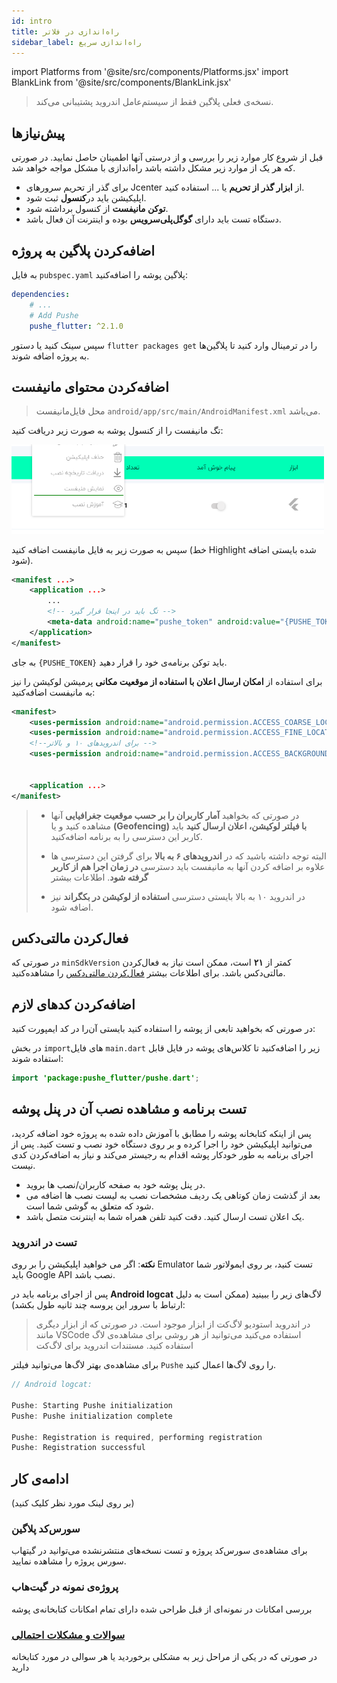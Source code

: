 ```yaml
---
id: intro
title: راه‌اندازی در فلاتر
sidebar_label: راه‌اندازی سریع
---
```


import Platforms from '@site/src/components/Platforms.jsx'
import BlankLink from '@site/src/components/BlankLink.jsx'

> نسخه‌ی فعلی پلاگین فقط از سیستم‌عامل اندروید پشتیبانی می‌کند.

## پیش‌نیازها

قبل از شروع کار موارد زیر را بررسی و از درستی آنها اطمینان حاصل نمایید. در صورتی که هر یک از موارد زیر مشکل داشته باشد راه‌اندازی با مشکل مواجه خواهد شد.

- برای گذر از تحریم سرور‌های Jcenter از **ابزار گذر از تحریم** یا ... استفاده کنید.
- اپلیکیشن باید در**کنسول** ثبت‌ شود.
- **توکن مانیفست** از کنسول برداشته ‌شود.
- دستگاه تست باید دارای **گوگل‌پلی‌سرویس** بوده و اینترنت آن فعال‌ باشد.

## اضافه‌کردن پلاگین به پروژه

به فایل `pubspec.yaml` <BlankLink link="https://pub.dev/packages/pushe_flutter">پلاگین پوشه</BlankLink> را اضافه‌کنید:

```yml {4}
dependencies:
    # ...
    # Add Pushe
    pushe_flutter: ^2.1.0
```

سپس سینک کنید یا دستور `flutter packages get` را در ترمینال وارد کنید تا پلاگین‌ها به پروژه اضافه‌ شوند.

## اضافه‌کردن محتوای مانیفست

> محل فایل‌مانیفست `android/app/src/main/AndroidManifest.xml` می‌باشد.

تگ مانیفست را از <BlankLink link="https://console.pushe.co">کنسول پوشه</BlankLink> به صورت زیر دریافت کنید:

<img src="/img/common/console_manifest.png" width="500" />

سپس به صورت زیر به فایل مانیفست اضافه کنید (خط Highlight شده بایستی اضافه شود).

```xml {5}
<manifest ...>
    <application ...>
        ...
        <!-- تگ باید در اینجا قرار گیرد -->
        <meta-data android:name="pushe_token" android:value="{PUSHE_TOKEN}" />
    </application>
</manifest>
```

به جای `{PUSHE_TOKEN}` باید توکن برنامه‌ی خود را قرار دهید.

برای استفاده از **امکان ارسال اعلان با استفاده‌ از موقعیت مکانی** پرمیشن لوکیشن را نیز به مانیفست اضافه‌کنید:

```xml {2,3,5}
<manifest>
    <uses-permission android:name="android.permission.ACCESS_COARSE_LOCATION"/>
    <uses-permission android:name="android.permission.ACCESS_FINE_LOCATION"/>
    <!--برای اندرویدهای ۱۰ و بالاتر -->
    <uses-permission android:name="android.permission.ACCESS_BACKGROUND_LOCATION"/>


    <application ...>
</manifest>
```

> * در صورتی که بخواهید **آمار کاربران را بر حسب موقعیت جغرافیایی** آنها مشاهده کنید و یا **(Geofencing) با فیلتر لوکیشن، اعلان ارسال کنید** باید کاربر این دسترسی را به برنامه اضافه‌کنید.   
> 
> * البته توجه داشته باشید که در **اندرویدهای ۶ به بالا** برای گرفتن این دسترسی ها علاوه بر اضافه کردن آنها به مانیفست باید دسترسی **در زمان اجرا هم از کاربر گرفته شود**. <BlankLink link="https://developer.android.com/guide/topics/permissions/overview">اطلاعات بیشتر</BlankLink>
>
> * در اندروید ۱۰ به بالا بایستی دسترسی **استفاده از لوکیشن در بکگراند** نیز اضافه شود.



## فعال‌کردن مالتی‌دکس
<Platforms android />


در صورتی که `minSdkVersion` کمتر از **۲۱** است، ممکن است نیاز به فعال‌کردن مالتی‌دکس باشد. برای اطلاعات بیشتر [فعال‌کردن مالتی‌دکس](multidex.md) را مشاهده‌کنید.

## اضافه‌کردن کدهای لازم

در صورتی که بخواهید تابعی از پوشه را استفاده کنید بایستی آن‌را در کد ایمپورت کنید:


در بخش `import`های فایل `main.dart` زیر را اضافه‌کنید تا کلاس‌های پوشه در فایل قابل‌ استفاده شوند:

```java
import 'package:pushe_flutter/pushe.dart';
```


## تست برنامه و مشاهده نصب آن در پنل پوشه

پس از اینکه کتابخانه پوشه را مطابق با آموزش داده شده به پروژه خود اضافه کردید، می‌توانید اپلیکیشن خود را اجرا کرده و بر روی دستگاه خود نصب و تست کنید.
 پس از اجرای برنامه به طور خودکار پوشه اقدام به رجیستر می‌کند و نیاز به اضافه‌کردن کدی نیست.

* در پنل پوشه خود به صفحه کاربران/نصب ها بروید.
* بعد از گذشت زمان کوتاهی یک ردیف مشخصات نصب به لیست نصب ها اضافه می شود که متعلق به گوشی شما است.
* یک اعلان تست ارسال کنید. دقت کنید تلفن همراه شما به اینترنت متصل باشد.

### تست در اندروید
<Platforms android />

**نکته**: اگر می خواهید اپلیکیشن را بر روی Emulator تست کنید، بر روی ایمولاتور شما باید Google API نصب باشد.

پس از اجرای برنامه باید در **Android logcat** لاگ‌های زیر را ببینید (ممکن است به دلیل ارتباط با سرور این پروسه چند ثانیه طول بکشد):

> در اندروید استودیو لاگ‌کت از ابزار موجود است. در صورتی که از ابزار دیگری مانند VSCode استفاده‌ می‌کنید می‌توانید از هر روشی برای مشاهده‌ی لاگ استفاده کنید. <BlankLink link="https://developer.android.com/studio/command-line/logcat">مستندات اندروید برای لاگ‌کت</BlankLink>

برای مشاهده‌ی بهتر لاگ‌ها می‌توانید فیلتر `Pushe` را روی لاگ‌ها اعمال کنید.

```js
// Android logcat:

Pushe: Starting Pushe initialization
Pushe: Pushe initialization complete

Pushe: Registration is required, performing registration
Pushe: Registration successful
```

## ادامه‌ی کار
(بر روی لینک مورد نظر کلیک کنید)

### <BlankLink link="https://github.com/pusheco/pushe-flutter">سورس‌کد پلاگین</BlankLink>
برای مشاهده‌ی سورس‌کد پروژه و تست نسخه‌های منتشرنشده می‌توانید در گیتهاب سورس پروژه را مشاهده نمایید.

### <BlankLink link="https://github.com/pusheco/pushe-flutter-sample">پروژه‌ی نمونه در گیت‌هاب</BlankLink>
بررسی امکانات در نمونه‌ای از قبل طراحی شده دارای تمام امکانات کتابخانه‌ی پوشه

### [سوالات و مشکلات احتمالی](troubleshoot)
در صورتی که در یکی از مراحل زیر به مشکلی برخوردید یا هر سوالی در مورد کتابخانه‌ دارید
